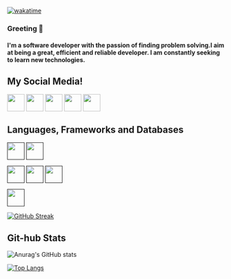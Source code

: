 [![wakatime](https://wakatime.com/badge/user/f7e164e5-f636-4777-87b2-a78c85fe14c2.svg)](https://wakatime.com/@f7e164e5-f636-4777-87b2-a78c85fe14c2)

### Greeting 👋

#### I'm a software developer with the passion of finding problem solving.I aim at being a great, efficient and reliable developer. I am constantly seeking to learn new technologies.

## My Social Media!

<a href="https://www.linkedin.com/in/kelvin-rono-a68736204/" target="blank"><img align="center" src="https://img.icons8.com/color/2x/linkedin-circled.png" height="40" /></a>
<a href="https://github.com/RonnyK36/" target="blank"><img align="center" src="https://img.icons8.com/ios-filled/2x/github.png" height="40" /></a>
<a href="https://twitter.com/KelvyneRonny" target="blank"><img align="center" src="https://img.icons8.com/color/2x/twitter.png" height="40" /></a>
<a href="https://www.facebook.com/mariano.kevin.75" target="blank"><img align="center" src="https://img.icons8.com/color/2x/facebook-new.png" height="40" /></a>
<a href="https://www.instagram.com/kevin.mariano/" target="blank"><img align="center" src="https://img.icons8.com/color/2x/instagram-new.png" height="40" /></a>

## Languages, Frameworks and Databases

<a href="" target="blank"><img align="center" src="https://img.icons8.com/color/2x/flutter.png" height="40" /></a>
<a href="" target="blank"><img align="center" src="https://img.icons8.com/color/2x/dart.png" height="40" /></a>

<a href="" target="blank"><img align="center" src="https://img.icons8.com/color/2x/javascript.png" height="40" /></a>
<a href="" target="blank"><img align="center" src="https://img.icons8.com/color/2x/html-5.png" height="40" /></a>
<a href="" target="blank"><img align="center" src="https://img.icons8.com/color/2x/css3.png" height="40" /></a>

<!-- <a href="" target="blank"><img align="center" src="https://img.icons8.com/color/2x/postgreesql.png" height="40" /></a> -->
<!-- <a href="" target="blank"><img align="center" src="https://img.icons8.com/color/2x/mysql.png" height="40" /></a> -->

<a href="" target="blank"><img align="center" src="https://img.icons8.com/color/2x/python.png" height="40" /></a>

[![GitHub Streak](https://github-readme-streak-stats.herokuapp.com?user=RonnyK36&theme=radical)](https://git.io/streak-stats)

## Git-hub Stats

![Anurag's GitHub stats](https://github-readme-stats.vercel.app/api?username=RonnyK36&show_icons=true&theme=radical)

[![Top Langs](https://github-readme-stats.vercel.app/api/top-langs/?username=RonnyK36&layout=compact)](https://github.com/RonnyK36/RonnyK36)

<!--
**RonnyK36/RonnyK36** is a ✨ _special_ ✨ repository because its `README.md` (this

<!-- FLUTTER MOBILE DEVELOPER
OTHER LANGUAGES:
 - JAVASCRIPT
 - HTML5 & CSS3
 - SQL
 - PHP
- 📫 How to reach me: ronnykelvyne3@gmail.com // +254727447786

<!---
RonnyK36/RonnyK36 is a ✨ special ✨ repository because its `README.md` (this file) appears on your GitHub profile.
You can click the Preview link to take a look at your changes.
---> 
